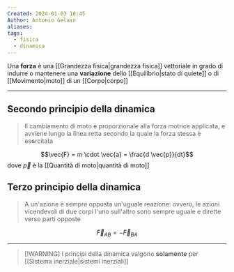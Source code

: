 ```yaml
---
Created: 2024-01-03 18:45
Author: Antonio Gelain
aliases: 
tags:
  - fisica
  - dinamica
---
```


Una **forza** è una [[Grandezza fisica|grandezza fisica]] vettoriale in grado di indurre o mantenere una **variazione** dello [[Equilibrio|stato di quiete]] o di [[Movimento|moto]] di un [[Corpo|corpo]]

---

## Secondo principio della dinamica

> Il cambiamento di moto è proporzionale alla forza motrice applicata, e avviene lungo la linea retta secondo la quale la forza stessa è esercitata

$$\vec{F} = m \cdot \vec{a} = \frac{d \vec{p}}{dt}$$
dove $\vec{p}$ è la [[Quantità di moto|quantità di moto]]

## Terzo principio della dinamica

> A un'azione è sempre opposta un'uguale reazione: ovvero, le azioni vicendevoli di due corpi l'uno sull'altro sono sempre uguale e dirette verso parti opposte

$$\vec{F}_{AB} = -\vec{F}_{BA}$$

---

> [!WARNING] I principi della dinamica valgono **solamente** per [[Sistema inerziale|sistemi inerziali]]
